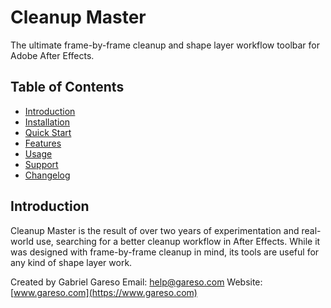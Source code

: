 # Cleanup Master

The ultimate frame-by-frame cleanup and shape layer workflow toolbar for Adobe After Effects.

## Table of Contents

* [Introduction](README.md)
* [Installation](installation.md)
* [Quick Start](quick-start.md)
* [Features](features.md)
* [Usage](usage.md)
* [Support](support.md)
* [Changelog](changelog.md)

## Introduction

Cleanup Master is the result of over two years of experimentation and real-world use, searching for a better cleanup workflow in After Effects. While it was designed with frame-by-frame cleanup in mind, its tools are useful for any kind of shape layer work.

Created by Gabriel Gareso
Email: [help@gareso.com](mailto:help@gareso.com)
Website: [www.gareso.com](https://www.gareso.com)
